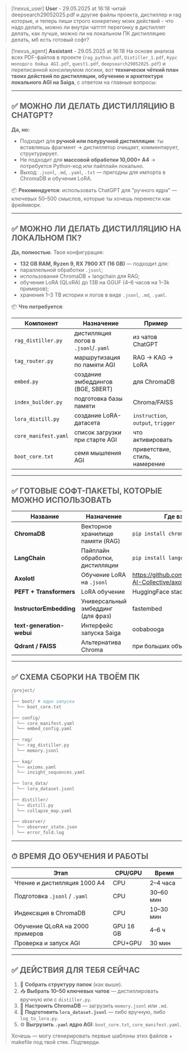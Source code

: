 >[!nexus_user] **User** - 29.05.2025 at 16:18
> читай deepsearch29052025.pdf и другие файлы проекта, дистиллер и rag которые, и теперь пиши строго конкретику моих действий - что надо делать, можно ли внутри чатгпт перегонку в дистиллят делать, как лучше, можно ли на локальном ПК дистилляцию делать, мб есть готовый софт?
<!-- UID: 2d2aaab1-82e3-4163-8e08-d32fd8bb1f35 -->




>[!nexus_agent] **Assistant** - 29.05.2025 at 16:18
> На основе анализа всех PDF-файлов в проекте (`rag_python.pdf`, `Distiller_1.pdf`, `Курс молодого бойца AGI.pdf`, `quest1.pdf`, `deepsearch29052025.pdf`) и переписанной консилиумом логики, вот **технически чёткий план твоих действий по дистилляции, обучению и архитектуре локального AGI на Saiga**, с ответом на главные вопросы:
> 
> ---
> 
> ## ✅ МОЖНО ЛИ ДЕЛАТЬ ДИСТИЛЛЯЦИЮ В CHATGPT?
> 
> **Да, но:**
> 
> - Подходит для **ручной или полуручной дистилляции**: ты вставляешь фрагмент → дистиллятор очищает, комментирует, структурирует.
> - Не подходит для **массовой обработки 10,000+ A4** → потребуется Python-код или пайплайн локально.
> - Выход: `.jsonl`, `.md`, `.yaml`, `.txt` — пригодны для импорта в ChromaDB и обучения LoRA.
> 
> 📦 **Рекомендуется**: использовать ChatGPT для "ручного ядра" — ключевых 50–500 смыслов, которые ты хочешь перенести как фреймворк.
> 
> ---
> 
> ## ✅ МОЖНО ЛИ ДЕЛАТЬ ДИСТИЛЛЯЦИЮ НА ЛОКАЛЬНОМ ПК?
> 
> **Да, полностью**. Твоя конфигурация:
> 
> - **132 GB RAM, Ryzen 9, RX 7900 XT (16 GB)** — подходит для:
>  - параллельной обработки `.jsonl`;
>  - использования ChromaDB + langchain для RAG;
>  - обучения LoRA (QLoRA) до 13B на GGUF (4–6 часов на 1–3k примеров);
>  - хранения 1–3 TB истории и логов в виде `.jsonl`, `.md`, `.yaml`.
> 
> 📦 **Что потребуется**:
> 
> | Компонент | Назначение | Пример |
> |----------|-------------|--------|
> | `rag_distiller.py` | дистилляция логов в `.jsonl`/`.yaml` | из чатов ChatGPT |
> | `tag_router.py` | маршрутизация по памяти AGI | RAG → KAG → LoRA |
> | `embed.py` | создание эмбеддингов (BGE, SBERT) | для ChromaDB |
> | `index_builder.py` | подготовка базы памяти | Chroma/FAISS |
> | `lora_distill.py` | создание LoRA-датасета | `instruction`, `output`, `trigger` |
> | `core_manifest.yaml` | список загрузки при старте AGI | что активировать |
> | `boot_core.txt` | семя мышления AGI | приветствие, стиль, намерение |
> 
> ---
> 
> ## ✅ ГОТОВЫЕ СОФТ-ПАКЕТЫ, КОТОРЫЕ МОЖНО ИСПОЛЬЗОВАТЬ
> 
> | Название | Назначение | Где взять |
> |----------|------------|-----------|
> | **ChromaDB** | Векторное хранилище памяти (RAG) | `pip install chromadb` |
> | **LangChain** | Пайплайн обработки, дистилляции | `pip install langchain` |
> | **Axolotl** | Обучение LoRA на `.jsonl` | https://github.com/OpenAccess-AI-Collective/axolotl |
> | **PEFT + Transformers** | LoRA обучение | HuggingFace stack |
> | **InstructorEmbedding** | Универсальный эмбеддинг (для фраз) | fastembed |
> | **text-generation-webui** | Интерфейс запуска Saiga | oobabooga |
> | **Qdrant / FAISS** | Альтернатива Chroma | при больших объёмах |
> 
> ---
> 
> ## ✅ СХЕМА СБОРКИ НА ТВОЁМ ПК
> 
> ```bash
> /project/
> │
> ├── boot/ # ядро запуска
> │ └── boot_core.txt
> │
> ├── config/
> │ └── core_manifest.yaml
> │ └── embed_config.yaml
> │
> ├── rag/
> │ └── rag_distiller.py
> │ └── memory.jsonl
> │
> ├── kag/
> │ └── axioms.yaml
> │ └── insight_sequences.yaml
> │
> ├── lora_data/
> │ └── lora_dataset.jsonl
> │
> ├── distiller/
> │ └── distill.py
> │ └── collapse_map.yaml
> │
> ├── observer/
> │ └── observer_state.json
> │ └── error_fold.log
> ```
> 
> ---
> 
> ## ⏱ ВРЕМЯ ДО ОБУЧЕНИЯ И РАБОТЫ
> 
> | Этап | CPU/GPU | Время |
> |------|---------|-------|
> | Чтение и дистилляция 1000 A4 | CPU | 2–4 часа |
> | Подготовка `.jsonl` / `.yaml` | CPU | 30–60 мин |
> | Индексация в ChromaDB | CPU | 10–30 мин |
> | Обучение QLoRA на 2000 примеров | GPU 16 GB | 4–6 ч |
> | Проверка и запуск AGI | CPU+GPU | 30 мин |
> 
> ---
> 
> ## ✅ ДЕЙСТВИЯ ДЛЯ ТЕБЯ СЕЙЧАС
> 
> 1. 🧱 **Собрать структуру папок** (как выше).
> 2. 📥 **Выбрать 10–50 ключевых чатов** — дистиллировать вручную или с `distiller.py`.
> 3. 🔁 **Настроить ChromaDB** — загрузить `memory.jsonl` или `.md`.
> 4. 🧪 **Подготовить `lora_dataset.jsonl`** — либо вручную, либо `log_to_lora.py`.
> 5. ⚙️ **Выгрузить `.yaml` ядро AGI**: `boot_core.txt`, `core_manifest.yaml`.
> 
> Хочешь — могу сгенерировать первые шаблоны этих файлов + makefile под твой стек. Подтверди.
<!-- UID: 79a1867a-0955-49f5-88d6-0bc8f060d110 -->